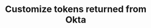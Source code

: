 ---
title: Customize tokens returned from Okta
excerpt: Define custom claims and Groups claims for tokens returned from Okta.
layout: Guides
sections:
 - overview
 - request-token-claim
 - add-custom-claim
 - create-groups-claim
 - add-groups-claim-org-as
 - add-groups-claim-dynamic
 - dynamic-whitelist-org-as
 - dynamic-whitelist-custom-as
 - static-whitelist
 - use-static-group-whitelist-org-as
 - use-static-group-whitelist-custom-as
---